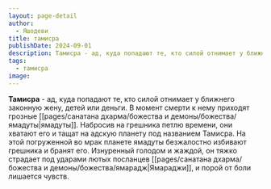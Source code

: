 ```yaml
---
layout: page-detail
author:
  - Яшодеви
title: тамисра
publishDate: 2024-09-01
description: Тамисра - ад, куда попадают те, кто силой отнимает у ближнего законную жену, детей или деньги.
tags:
  - тамисра
image:
---
```

**Тамисра** - ад, куда попадают те, кто силой отнимает у ближнего законную жену, детей или деньги.
В момент смерти к нему приходят грозные [[pages/санатана дхарма/божества и демоны/божества/ямадуты|ямадуты]]. Набросив на грешника петлю времени, они хватают его и тащат на адскую планету под названием Тамисра. На этой погруженной во мрак планете ямадуты безжалостно избивают грешника и бранят его. Изнуренный голодом и жаждой, он тяжко страдает под ударами лютых посланцев [[pages/санатана дхарма/божества и демоны/божества/ямарадж|Ямараджи]], и порой от боли лишается чувств.

